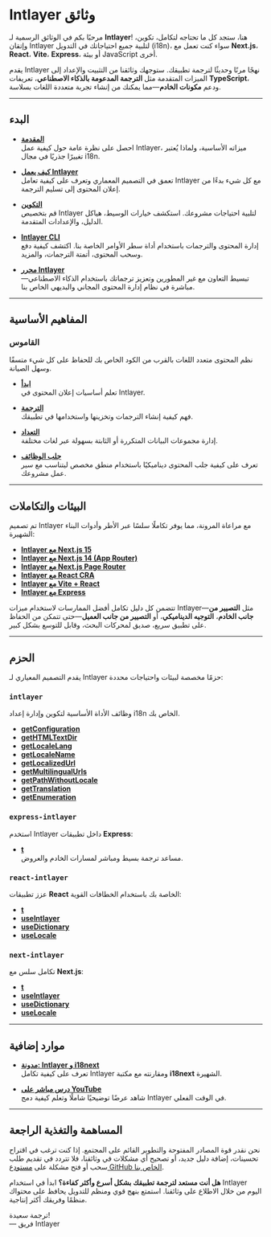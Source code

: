 # Intlayer وثائق

مرحبًا بكم في الوثائق الرسمية لـ **Intlayer**! هنا، ستجد كل ما تحتاجه لتكامل، تكوين، وإتقان Intlayer لتلبية جميع احتياجاتك في التدويل (i18n)، سواء كنت تعمل مع **Next.js**، **React**، **Vite**، **Express**، أو بيئة JavaScript أخرى.

يقدم Intlayer نهجًا مرنًا وحديثًا لترجمة تطبيقك. ستوجهك وثائقنا من التثبيت والإعداد إلى الميزات المتقدمة مثل **الترجمة المدعومة بالذكاء الاصطناعي**، تعريفات **TypeScript**، ودعم **مكونات الخادم**—مما يمكنك من إنشاء تجربة متعددة اللغات بسلاسة.

---

## البدء

- **[المقدمة](https://github.com/aymericzip/intlayer/blob/main/docs/ar/introduction.md)**  
  احصل على نظرة عامة حول كيفية عمل Intlayer، ميزاته الأساسية، ولماذا يُعتبر تغييرًا جذريًا في مجال i18n.

- **[كيف يعمل Intlayer](https://github.com/aymericzip/intlayer/blob/main/docs/ar/how_works_intlayer.md)**  
  تعمق في التصميم المعماري وتعرف على كيفية تعامل Intlayer مع كل شيء بدءًا من إعلان المحتوى إلى تسليم الترجمة.

- **[التكوين](https://github.com/aymericzip/intlayer/blob/main/docs/ar/configuration.md)**  
  قم بتخصيص Intlayer لتلبية احتياجات مشروعك. استكشف خيارات الوسيط، هياكل الدليل، والإعدادات المتقدمة.

- **[Intlayer CLI](https://github.com/aymericzip/intlayer/blob/main/docs/ar/intlayer_cli.md)**  
  إدارة المحتوى والترجمات باستخدام أداة سطر الأوامر الخاصة بنا. اكتشف كيفية دفع وسحب المحتوى، أتمتة الترجمات، والمزيد.

- **[محرر Intlayer](https://github.com/aymericzip/intlayer/blob/main/docs/ar/intlayer_visual_editor.md)**  
  تبسيط التعاون مع غير المطورين وتعزيز ترجماتك باستخدام الذكاء الاصطناعي—مباشرة في نظام إدارة المحتوى المجاني والبديهي الخاص بنا.

---

## المفاهيم الأساسية

### القاموس

نظم المحتوى متعدد اللغات بالقرب من الكود الخاص بك للحفاظ على كل شيء متسقًا وسهل الصيانة.

- **[ابدأ](https://github.com/aymericzip/intlayer/blob/main/docs/ar/dictionary/get_started.md)**  
  تعلم أساسيات إعلان المحتوى في Intlayer.

- **[الترجمة](https://github.com/aymericzip/intlayer/blob/main/docs/ar/dictionary/translation.md)**  
  فهم كيفية إنشاء الترجمات وتخزينها واستخدامها في تطبيقك.

- **[التعداد](https://github.com/aymericzip/intlayer/blob/main/docs/ar/dictionary/enumeration.md)**  
  إدارة مجموعات البيانات المتكررة أو الثابتة بسهولة عبر لغات مختلفة.

- **[جلب الوظائف](https://github.com/aymericzip/intlayer/blob/main/docs/ar/dictionary/function_fetching.md)**  
  تعرف على كيفية جلب المحتوى ديناميكيًا باستخدام منطق مخصص ليتناسب مع سير عمل مشروعك.

---

## البيئات والتكاملات

تم تصميم Intlayer مع مراعاة المرونة، مما يوفر تكاملًا سلسًا عبر الأطر وأدوات البناء الشهيرة:

- **[Intlayer مع Next.js 15](https://github.com/aymericzip/intlayer/blob/main/docs/ar/intlayer_with_nextjs_15.md)**
- **[Intlayer مع Next.js 14 (App Router)](https://github.com/aymericzip/intlayer/blob/main/docs/ar/intlayer_with_nextjs_14.md)**
- **[Intlayer مع Next.js Page Router](https://github.com/aymericzip/intlayer/blob/main/docs/ar/intlayer_with_nextjs_page_router.md)**
- **[Intlayer مع React CRA](https://github.com/aymericzip/intlayer/blob/main/docs/ar/intlayer_with_create_react_app.md)**
- **[Intlayer مع Vite + React](https://github.com/aymericzip/intlayer/blob/main/docs/ar/intlayer_with_vite+react.md)**
- **[Intlayer مع Express](https://github.com/aymericzip/intlayer/blob/main/docs/ar/intlayer_with_express.md)**

تتضمن كل دليل تكامل أفضل الممارسات لاستخدام ميزات Intlayer—مثل **التصيير من جانب الخادم**، **التوجيه الديناميكي**، أو **التصيير من جانب العميل**—حتى تتمكن من الحفاظ على تطبيق سريع، صديق لمحركات البحث، وقابل للتوسع بشكل كبير.

---

## الحزم

يقدم التصميم المعياري لـ Intlayer حزمًا مخصصة لبيئات واحتياجات محددة:

### `intlayer`

وظائف الأداة الأساسية لتكوين وإدارة إعداد i18n الخاص بك.

- **[getConfiguration](https://github.com/aymericzip/intlayer/blob/main/docs/ar/packages/intlayer/getConfiguration.md)**
- **[getHTMLTextDir](https://github.com/aymericzip/intlayer/blob/main/docs/ar/packages/intlayer/getHTMLTextDir.md)**
- **[getLocaleLang](https://github.com/aymericzip/intlayer/blob/main/docs/ar/packages/intlayer/getLocaleLang.md)**
- **[getLocaleName](https://github.com/aymericzip/intlayer/blob/main/docs/ar/packages/intlayer/getLocaleName.md)**
- **[getLocalizedUrl](https://github.com/aymericzip/intlayer/blob/main/docs/ar/packages/intlayer/getLocalizedUrl.md)**
- **[getMultilingualUrls](https://github.com/aymericzip/intlayer/blob/main/docs/ar/packages/intlayer/getMultilingualUrls.md)**
- **[getPathWithoutLocale](https://github.com/aymericzip/intlayer/blob/main/docs/ar/packages/intlayer/getPathWithoutLocale.md)**
- **[getTranslation](https://github.com/aymericzip/intlayer/blob/main/docs/ar/packages/intlayer/getTranslation.md)**
- **[getEnumeration](https://github.com/aymericzip/intlayer/blob/main/docs/ar/packages/intlayer/getEnumeration.md)**

### `express-intlayer`

استخدم Intlayer داخل تطبيقات **Express**:

- **[t](https://github.com/aymericzip/intlayer/blob/main/docs/ar/packages/express-intlayer/t.md)**  
  مساعد ترجمة بسيط ومباشر لمسارات الخادم والعروض.

### `react-intlayer`

عزز تطبيقات **React** الخاصة بك باستخدام الخطافات القوية:

- **[t](https://github.com/aymericzip/intlayer/blob/main/docs/ar/packages/react-intlayer/t.md)**
- **[useIntlayer](https://github.com/aymericzip/intlayer/blob/main/docs/ar/packages/react-intlayer/useIntlayer.md)**
- **[useDictionary](https://github.com/aymericzip/intlayer/blob/main/docs/ar/packages/react-intlayer/useDictionary.md)**
- **[useLocale](https://github.com/aymericzip/intlayer/blob/main/docs/ar/packages/react-intlayer/useLocale.md)**

### `next-intlayer`

تكامل سلس مع **Next.js**:

- **[t](https://github.com/aymericzip/intlayer/blob/main/docs/ar/packages/next-intlayer/t.md)**
- **[useIntlayer](https://github.com/aymericzip/intlayer/blob/main/docs/ar/packages/next-intlayer/useIntlayer.md)**
- **[useDictionary](https://github.com/aymericzip/intlayer/blob/main/docs/ar/packages/next-intlayer/useDictionary.md)**
- **[useLocale](https://github.com/aymericzip/intlayer/blob/main/docs/ar/packages/next-intlayer/useLocale.md)**

---

## موارد إضافية

- **[مدونة: Intlayer و i18next](https://github.com/aymericzip/intlayer/blob/main/docs/ar/intlayer_with_i18next.md)**  
  تعرف على كيفية تكامل Intlayer ومقارنته مع مكتبة **i18next** الشهيرة.

- **[درس مباشر على YouTube](https://youtu.be/W2G7KxuSD4c?si=GyU_KpVhr61razRw)**  
  شاهد عرضًا توضيحيًا شاملًا وتعلم كيفية دمج Intlayer في الوقت الفعلي.

---

## المساهمة والتغذية الراجعة

نحن نقدر قوة المصادر المفتوحة والتطوير القائم على المجتمع. إذا كنت ترغب في اقتراح تحسينات، إضافة دليل جديد، أو تصحيح أي مشكلات في وثائقنا، فلا تتردد في تقديم طلب سحب أو فتح مشكلة على [مستودع GitHub الخاص بنا](https://github.com/aymericzip/intlayer/blob/main/docs).

**هل أنت مستعد لترجمة تطبيقك بشكل أسرع وأكثر كفاءة؟** ابدأ في استخدام Intlayer اليوم من خلال الاطلاع على وثائقنا. استمتع بنهج قوي ومنظم للتدويل يحافظ على محتواك منظمًا وفريقك أكثر إنتاجية.

ترجمة سعيدة!  
— فريق Intlayer
